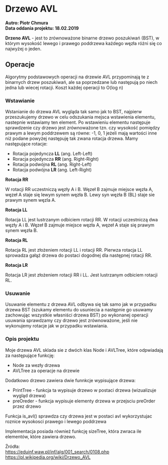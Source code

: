 # Drzewo AVL

**Autro: Piotr Chmura**  
**Data oddania projektu: 18.02.2019**  
  
**Drzeno AVL** - jest to zrównoważone binarne drzewo poszukiwań (BST), w którym wysokość lewego i
prawego poddrzewa każdego węzła różni się co najwyżej o jeden.
  
## Operacje
  
Algorytmy podstawowych operacji na drzewie AVL przypominają te z binarnych drzew poszukiwań, ale sa
 poprzedzane lub następują po niech jedna lub wiecej rotacji. Koszt każdej operacji to O(log n)
  
### Wstawianie
  
Wstanianie do drzewa AVL wygląda tak samo jak to BST, najpierw przeszukujemy drzewo w celu odszukania mejsca 
wstawienia elementu, nastepnie wstawiamy ten element. Po wstawieniu elementu następuje sprawdzenie 
czy drzewo jest zrównoważone tzn. czy wysokość pomiędzy prawym a lewym poddrzewem są równe: -1, 0, 1
 jeżeli mają wartości inne niż podane powyżej następuję tak zwana rotacja drzewa. Mamy następujące 
rotacje:  
- Rotacja pojedyncza **LL** (ang. Left-Left)  
- Roracja pojedyncza **RR** (ang. Right-Right)  
- Rotacja podwójna **RL** (ang. Right-Left)  
- Rotacja podwójna **LR** (ang. Left-Right)  
  
**Rotacja RR**
  
W rotacji RR uczestniczą węzły A i B. Węzeł B zajmuje miejsce węzła A, węzeł A staje się lewym synem
 węzła B. Lewy syn węzła B (BL) staje sie prawym synem węzla A.
  
**Rotacja LL**
  
Rotacja LL jest lustrzanym odbiciem rotacji RR. W rotacji uczestniczą dwa węzły A i B. Węzeł B 
zajmuje miejsce węzła A, węzeł A staje się prawym synem węzła B.
  
**Rotacja RL**
  
Rotacja RL jest złożeniem rotacji LL i rotacji RR. Pierwza rotacja LL sprowadza gałąź drzewa do 
postaci dogodnej dla następnej rotacji RR.
  
**Rotacja LR**
  
Rotacja LR jest złożeniem rotacji RR i LL. Jest lustrzanym odbiciem rotacji RL.
  
### Usuwanie
  
Usuwanie elementu z drzewa AVL odbywa się tak samo jak w przypadku drzewa BST (szukamy elementu do usuniecia a następnie go usuwamy zachowując wszystkie własniści drzewa BST) po wykonanej operacji 
usuwania sprawdzamy czy drzewo jest zrównoważone, jeśli nie wykonujemy rotacje jak w przypadku wstawiania.  
  
### Opis projektu
  
Moje drzewa AVL sklada sie z dwóch klas Node i AVLTree, które odpwiadają za następujące funkcję:  
- Node za wezły drzewa  
- AVLTree za operacje na drzewie  
  
Dodatkowo drzewo zawiera dwie funnkcje wypisujące drzewa:  
- PrintTree - funkcja ta wypisuje drzewo w postaci drzewa (wizualizuje wygląd drzewa)    
- preOreder - funkcja wypisuje elementy drzewa w przejsciu preOrder przez drzewo  

Funkcja is_avl() sprawdza czy drzewa jest w postaci avl wykorzystujac roznice wysokosci prawego i lewego poddrzewa  

Implementacja posiada również funkcję sizeTree, która zwraca ile elementów, które zawiera drzewo.

Źródła:  
https://eduinf.waw.pl/inf/alg/001_search/0108.php  
https://pl.wikipedia.org/wiki/Drzewo_AVL  

